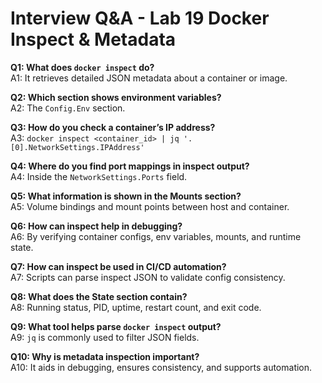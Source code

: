 # Interview Q&A - Lab 19 Docker Inspect & Metadata

**Q1: What does `docker inspect` do?**  
A1: It retrieves detailed JSON metadata about a container or image.

**Q2: Which section shows environment variables?**  
A2: The `Config.Env` section.

**Q3: How do you check a container’s IP address?**  
A3: `docker inspect <container_id> | jq '.[0].NetworkSettings.IPAddress'`

**Q4: Where do you find port mappings in inspect output?**  
A4: Inside the `NetworkSettings.Ports` field.

**Q5: What information is shown in the Mounts section?**  
A5: Volume bindings and mount points between host and container.

**Q6: How can inspect help in debugging?**  
A6: By verifying container configs, env variables, mounts, and runtime state.

**Q7: How can inspect be used in CI/CD automation?**  
A7: Scripts can parse inspect JSON to validate config consistency.

**Q8: What does the State section contain?**  
A8: Running status, PID, uptime, restart count, and exit code.

**Q9: What tool helps parse `docker inspect` output?**  
A9: `jq` is commonly used to filter JSON fields.

**Q10: Why is metadata inspection important?**  
A10: It aids in debugging, ensures consistency, and supports automation.

